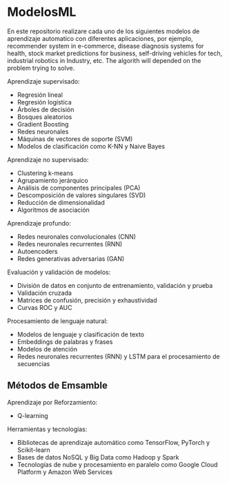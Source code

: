 # ModelosML

En este repositorio realizare cada uno de los siguientes modelos de aprendizaje automatico con diferentes aplicaciones, por ejemplo, recommender system in e-commerce, disease diagnosis systems for health, stock market predictions for business, self-driving vehicles for tech, industrial robotics in Industry, etc. The algorith will depended on the problem trying to solve.

Aprendizaje supervisado:
- Regresión lineal
- Regresión logística
- Árboles de decisión
- Bosques aleatorios
- Gradient Boosting
- Redes neuronales
- Máquinas de vectores de soporte (SVM)
- Modelos de clasificación como K-NN y Naive Bayes

Aprendizaje no supervisado:
- Clustering k-means
- Agrupamiento jerárquico
- Análisis de componentes principales (PCA)
- Descomposición de valores singulares (SVD)
- Reducción de dimensionalidad
- Algoritmos de asociación

Aprendizaje profundo:
- Redes neuronales convolucionales (CNN)
- Redes neuronales recurrentes (RNN)
- Autoencoders
- Redes generativas adversarias (GAN)

Evaluación y validación de modelos:
- División de datos en conjunto de entrenamiento, validación y prueba
- Validación cruzada
- Matrices de confusión, precisión y exhaustividad
- Curvas ROC y AUC

Procesamiento de lenguaje natural:
- Modelos de lenguaje y clasificación de texto
- Embeddings de palabras y frases
- Modelos de atención
- Redes neuronales recurrentes (RNN) y LSTM para el procesamiento de secuencias

Métodos de Emsamble
- 

Aprendizaje por Reforzamiento:
- Q-learning

Herramientas y tecnologías:
- Bibliotecas de aprendizaje automático como TensorFlow, PyTorch y Scikit-learn
- Bases de datos NoSQL y Big Data como Hadoop y Spark
- Tecnologías de nube y procesamiento en paralelo como Google Cloud Platform y Amazon Web Services
